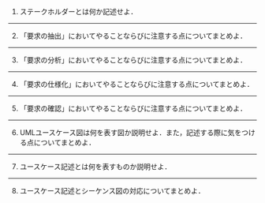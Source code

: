 <!-- footer: ソフトウェア工学　2018年度版　第4週-->
<!-- page_number: true -->
<!-- $size: A4 -->

1. ステークホルダーとは何か記述せよ．

---

2. 「要求の抽出」においてやることならびに注意する点についてまとめよ．

---

3. 「要求の分析」においてやることならびに注意する点についてまとめよ．

---

4. 「要求の仕様化」においてやることならびに注意する点についてまとめよ．

---

5. 「要求の確認」においてやることならびに注意する点についてまとめよ．

---

6. UMLユースケース図は何を表す図か説明せよ．また，記述する際に気をつける点についてまとめよ．

---

7. ユースケース記述とは何を表すものか説明せよ．

---

8. ユースケース記述とシーケンス図の対応についてまとめよ．

